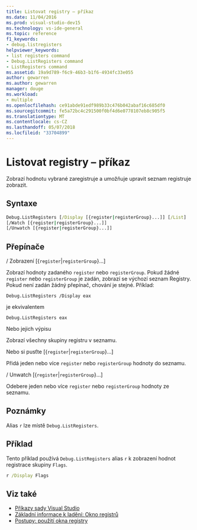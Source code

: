 ```yaml
---
title: Listovat registry – příkaz
ms.date: 11/04/2016
ms.prod: visual-studio-dev15
ms.technology: vs-ide-general
ms.topic: reference
f1_keywords:
- debug.listregisters
helpviewer_keywords:
- list registers command
- Debug.ListRegisters command
- ListRegisters command
ms.assetid: 19a9d789-f6c9-46b3-b1f6-4934fc33e055
author: gewarren
ms.author: gewarren
manager: douge
ms.workload:
- multiple
ms.openlocfilehash: ce91abde91edf989b33c476b042abaf16c685df0
ms.sourcegitcommit: fe5a72bc4c291500f0bf4d6e0778107eb8c905f5
ms.translationtype: MT
ms.contentlocale: cs-CZ
ms.lasthandoff: 05/07/2018
ms.locfileid: "33704899"
---
```

# <a name="list-registers-command"></a>Listovat registry – příkaz
Zobrazí hodnotu vybrané zaregistruje a umožňuje upravit seznam registruje zobrazit.

## <a name="syntax"></a>Syntaxe

```cmd
Debug.ListRegisters [/Display [{register|registerGroup}...]] [/List]
[/Watch [{register|registerGroup}...]]
[/Unwatch [{register|registerGroup}...]]
```

## <a name="switches"></a>Přepínače
 / Zobrazení [{`register`&#124;`registerGroup`}...]

 Zobrazí hodnoty zadaného `register` nebo `registerGroup`. Pokud žádné `register` nebo `registerGroup` je zadán, zobrazí se výchozí seznam Registry. Pokud není zadán žádný přepínač, chování je stejné. Příklad:

 `Debug.ListRegisters /Display eax`

 je ekvivalentem

 `Debug.ListRegisters eax`

 Nebo jejich výpisu

 Zobrazí všechny skupiny registru v seznamu.

 Nebo si pusťte [{`register`&#124;`registerGroup`}...]

 Přidá jeden nebo více `register` nebo `registerGroup` hodnoty do seznamu.

 / Unwatch [{`register`&#124;`registerGroup`}...]

 Odebere jeden nebo více `register` nebo `registerGroup` hodnoty ze seznamu.

## <a name="remarks"></a>Poznámky
 Alias `r` lze místě `Debug.ListRegisters`.

## <a name="example"></a>Příklad
 Tento příklad používá `Debug.ListRegisters` alias `r` k zobrazení hodnot registrace skupiny `Flags`.

```cmd
r /Display Flags
```

## <a name="see-also"></a>Viz také

- [Příkazy sady Visual Studio](../../ide/reference/visual-studio-commands.md)
- [Základní informace k ladění: Okno registrů](../../debugger/debugging-basics-registers-window.md)
- [Postupy: použití okna registry](../../debugger/how-to-use-the-registers-window.md)